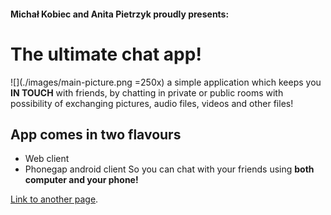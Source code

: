 
#### Michał Kobiec and Anita Pietrzyk proudly presents:
# The ultimate chat app!
![](./images/main-picture.png =250x)
a simple application which keeps you **IN TOUCH**
with friends, by chatting in private or public rooms
with possibility of exchanging pictures, audio files, videos and other files!

## App comes in two flavours
  * Web client
  * Phonegap android client
  So you can chat with your friends using **both computer and your phone!** 


[Link to another page](user-guide).

